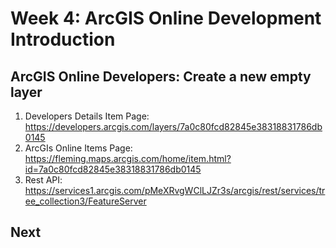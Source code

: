 # Week 4: ArcGIS Online Development Introduction

## ArcGIS Online Developers: Create a new empty layer
1. Developers Details Item Page: https://developers.arcgis.com/layers/7a0c80fcd82845e38318831786db0145
2. ArcGIs Online Items Page: https://fleming.maps.arcgis.com/home/item.html?id=7a0c80fcd82845e38318831786db0145
3. Rest API: https://services1.arcgis.com/pMeXRvgWClLJZr3s/arcgis/rest/services/tree_collection3/FeatureServer

## Next
